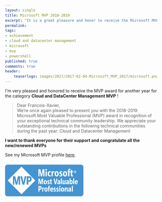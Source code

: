 ```yaml
---
layout: single
title: Microsoft MVP 2018-2019
excerpt: "It is a great pleasure and honor to receive the Microsoft MVP award for another year"
permalink:
tags: 
- achievement
- cloud and datacenter management
- microsoft
- mvp
- powershell
published: true
comments: true
header:
    teaserlogo: images/2017/2017-02-04-Microsoft_MVP_2017/microsoft.png
---
```


I'm very pleased and honored to receive the MVP award for another year for the category <b>Cloud and DataCenter Management MVP</b> !

> Dear Francois-Xavier,<br>
> We’re once again pleased to present you with the 2018-2019 Microsoft Most Valuable Professional (MVP) award in recognition of your exceptional technical community leadership. We appreciate your outstanding contributions in the following technical communities during the past year: Cloud and Datacenter Management

**I want to thank everyone for their support and congratulate all the new/renewed MVPs**

See my Microsoft MVP profile <a href="https://mvp.microsoft.com/en-us/PublicProfile/5000475" target="_blank">here</a>.

![image-center](/images/2018/2018-07-01-Microsoft_MVP_2018-2019/MicrosoftMVPLogo.png)